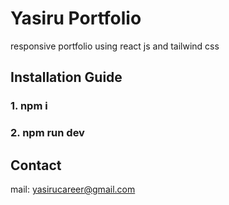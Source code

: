 # Yasiru Portfolio

responsive portfolio using react js and tailwind css

## Installation Guide

### 1. npm i
### 2. npm run dev

## Contact

mail: yasirucareer@gmail.com

